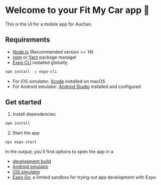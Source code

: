 # Welcome to your Fit My Car app 👋

This is the UI for a mobile app for Auchan.

## Requirements

- [Node.js](https://nodejs.org/) (Recommended version >= 14)
- [npm](https://www.npmjs.com/) or [Yarn](https://yarnpkg.com/) package manager
- [Expo CLI](https://docs.expo.dev/workflow/expo-cli/) installed globally:

```bash
npm install -g expo-cli
```

- For iOS simulator: [Xcode](https://developer.apple.com/xcode/) installed on macOS
- For Android emulator: [Android Studio](https://developer.android.com/studio) installed and configured

## Get started

1. Install dependencies

```bash
npm install
```

2. Start the app

```bash
npx expo start
```

In the output, you'll find options to open the app in a

- [development build](https://docs.expo.dev/develop/development-builds/introduction/)
- [Android emulator](https://docs.expo.dev/workflow/android-studio-emulator/)
- [iOS simulator](https://docs.expo.dev/workflow/ios-simulator/)
- [Expo Go](https://expo.dev/go), a limited sandbox for trying out app development with Expo